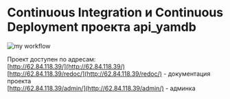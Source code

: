 # Continuous Integration и Continuous Deployment проекта api_yamdb

![my workflow](https://github.com/KseniyaGurevich/yamdb_final/actions/workflows/yamdb_workflow.yml/badge.svg)

Проект доступен по адресам:
<br>[http://62.84.118.39/](http://62.84.118.39/)
<br>[http://62.84.118.39/redoc/](http://62.84.118.39/redoc/) - документация проекта
<br>[http://62.84.118.39/admin/](http://62.84.118.39/admin/) - админка
